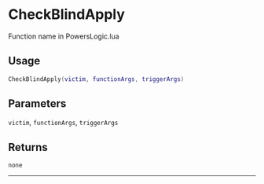 # CheckBlindApply
Function name in PowersLogic.lua
## Usage
```lua
CheckBlindApply(victim, functionArgs, triggerArgs)
```
## Parameters
`victim`, `functionArgs`, `triggerArgs`
## Returns
`none`

---
